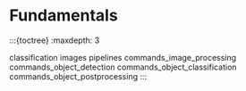 # Fundamentals

:::{toctree}
:maxdepth: 3

classification
images
pipelines
commands_image_processing
commands_object_detection
commands_object_classification
commands_object_postprocessing
:::